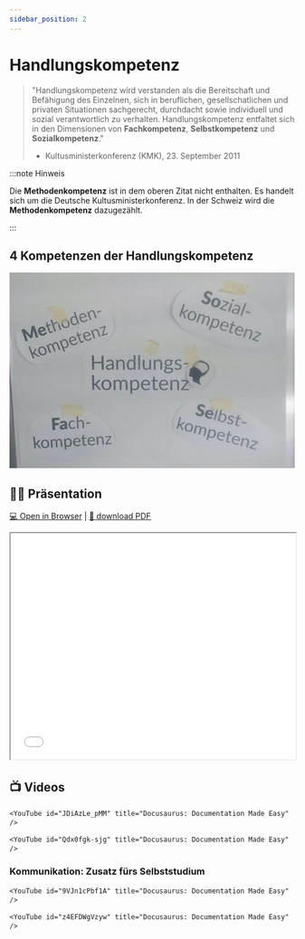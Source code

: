 ```yaml
---
sidebar_position: 2
---
```


# Handlungskompetenz

> "Handlungskompetenz wird verstanden als die Bereitschaft und Befähigung des Einzelnen, sich in beruflichen, gesellschatlichen und privaten Situationen sachgerecht, durchdacht sowie individuell und sozial verantwortlich zu verhalten. Handlungskompetenz entfaltet sich in den Dimensionen von **Fachkompetenz**, **Selbstkompetenz** und **Sozialkompetenz**."
> - Kultusministerkonferenz (KMK), 23. September 2011

:::note Hinweis

Die **Methodenkompetenz** ist in dem oberen Zitat nicht enthalten. Es handelt sich um die Deutsche Kultusministerkonferenz. In der Schweiz wird die **Methodenkompetenz** dazugezählt.

:::

## 4 Kompetenzen der Handlungskompetenz

![](../img/handlungskompetenz.png)

## :teacher: Präsentation

[:computer: Open in Browser](pathname:///slides/handlungskompetenz) | [:floppy_disk: download PDF](pathname:///slides/handlungskompetenz.pdf)

<iframe src="/bbzbl-modul-431/slides/handlungskompetenz" width="100%" height="400px"></iframe>

## :tv: Videos

<div class="grid"><div>

```mdx-code-block
<YouTube id="JDiAzLe_pMM" title="Docusaurus: Documentation Made Easy" />
```

</div><div>

```mdx-code-block
<YouTube id="Qdx0fgk-sjg" title="Docusaurus: Documentation Made Easy" />
```

</div></div>

### Kommunikation: Zusatz fürs Selbststudium

<div class="grid"><div>

```mdx-code-block
<YouTube id="9VJn1cPbf1A" title="Docusaurus: Documentation Made Easy" />
```

</div><div>

```mdx-code-block
<YouTube id="z4EFDWgVzyw" title="Docusaurus: Documentation Made Easy" />
```

</div></div>
